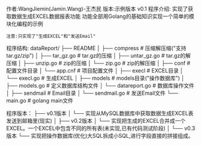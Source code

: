 作者:WangJiemin(Jamin.Wang)-王杰民
版本:示例版本 v0.1
程序介绍:
    实现了获取数据生成EXCEL数据报表功能
    功能全部用Golang的基础知识实现一个简单的模块化编程的示例

    注意:只实现了"生成EXCEL"和"发送Email"

程序结构:
dataReport/
	├── README
	│
	├── compress # 压缩解压缩("支持tar.gz/zip")
	│   ├── tar_gz.go 	# tar.gz的压缩
	│   ├── untar_gz.go # tar.gz的解压缩
	│   ├── unzip.go    # zip的压缩
	│   └── zip.go	    # zip的解压缩
	│
	├── conf     # 配置文件目录
	│   └── app.cnf     # 项目配置文件
	│
	├── execl    # EXCEL目录
	│	└── execl.go    # 生成EXCEL
	│
	├── models   # models目录("操作数据库")
	│	├──	models.go 	# 定义数据库结构文件
	│	└── datareport.go # 数据库操作文件
	│
	├── sendmail # Email目录
	│   └── sendmail.go # 发送Email文件
	└── main.go  # golang main文件

	
程序版本：
	├── v0.1版本
	│	└── 实现从MySQL数据库中获取数据生成EXCEL表发送到邮箱里(现实)
	│
	├── v0.2版本
	│   └── 实现把生成的EXCEL合并成一个EXCEL。一个EXCEL中包含不同的所有表(未实现,已有代码测试阶段)
	│
	└── v0.3版本
		└── 实现把操作数据库(优化)大SQL拆成小SQL,进行字段直接的拼接组成。